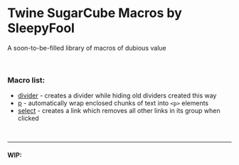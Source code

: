 # Twine SugarCube Macros by SleepyFool
A soon-to-be-filled library of macros of dubious value

&nbsp;

### Macro list:

  - [divider](https://github.com/SleepyFool-gh/Sleepy-macros/tree/main/divider-macro) - creates a divider while hiding old dividers created this way
  - [p](https://github.com/SleepyFool-gh/Sleepy-macros/tree/main/p-macro) - automatically wrap enclosed chunks of text into `<p>` elements
  - [select](https://github.com/SleepyFool-gh/Sleepy-macros/tree/main/select-macro) - creates a link which removes all other links in its group when clicked

&nbsp;

___

#### WIP:

